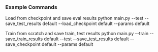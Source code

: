 ### Example Commands ###
Load from checkpoint and save eval results
python main.py --test --save_test_results default --load_checkpoint default --params default

Train from scratch and save train, test results
python main.py --train --save_train_results default --test --save_test_results default --save_checkpoint default --params default